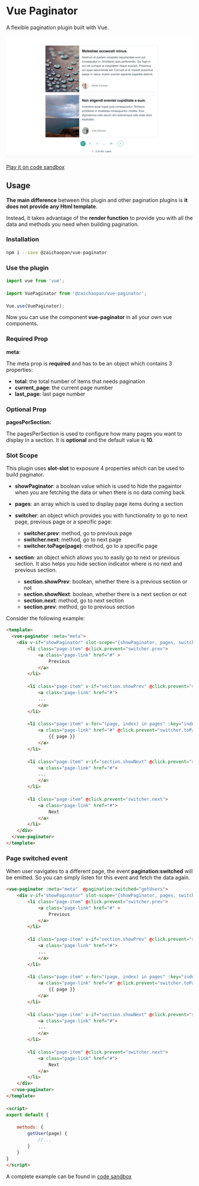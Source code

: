 # Vue Paginator

A flexible pagination plugin built with Vue.

![vue-paginator](https://github.com//zaichaopan/vue-paginator/blob/master/public/demo.png?raw=true "vue paginator")

[Play it on code sandbox](https://jznoq7r2ly.codesandbox.io/)

## Usage

__The main difference__ between this plugin and other pagination plugins is __it does not provide any Html template__.

Instead, it takes advantage of the __render function__ to provide you with all the data and methods you need when building pagination.

### Installation

```bash
npm i --save @zaichaopan/vue-paginator
```

### Use the plugin

```js
import vue from 'vue';

import VuePaginator from '@zaichaopan/vue-paginator';

Vue.use(VuePaginator);
```

Now you can use the component __vue-paginator__ in all your own vue components.

### Required Prop

__meta__:

The meta  prop is __required__ and has to be an object which contains 3 properties:

- __total__: the total number of items that needs pagination
- __current_page__: the current page number
- __last_page__: last page number

### Optional Prop

__pagesPerSection:__

The pagesPerSection is used to configure how many pages you want to display in a section. It is __optional__ and the default value is __10__.

### Slot Scope

This plugin uses __slot-slot__ to exposure 4 properties which can be used to build paginator.

* __showPaginator__: a boolean value which is used to hide the pagaintor when you are fetching the data or when there is no data coming back
* __pages__: an array which is used to display page items during a section

* __switcher__: an object which provides you with functionality to go to next page, previous page or a specific page:
    - __switcher.prev__: method, go to previous page
    - __switcher.next__: method, go to next page
    - __switcher.toPage(page)__: method, go to a specific page

* __section__: an object which allows you to easily go to next or previous section. It also helps you hide section indicator where is no next and previous section.

   - __section.showPrev__: boolean, whether there is a previous section or not
   - __section.showNext__: boolean, whether there is a next section or not
   - __section.next__: method, go to next section
   - __section.prev__: method, go to previous section

 Consider the following example:

```html
<template>
  <vue-paginator :meta="meta">
    <div v-if="showPaginator" slot-scope="{showPaginator, pages, switcher, section}">
        <li class="page-item" @click.prevent="switcher.prev">
            <a class="page-link" href="#" >
                Previous
            </a>
        </li>

        <li class="page-item" v-if="section.showPrev" @click.prevent="section.prev">
            <a class="page-link" href="#">
            ...
            </a>
        </li>

        <li class="page-item" v-for="(page, index) in pages" :key="index">
            <a class="page-link" href="#" @click.prevent="switcher.toPage(page)">
                {{ page }}
            </a>
        </li>

        <li class="page-item" v-if="section.showNext" @click.prevent="section.next">
            <a class="page-link" href="#">
            ...
            </a>
        </li>

        <li class="page-item" @click.prevent="switcher.next">
            <a class="page-link" href="#">
                Next
            </a>
        </li>
    </div>
  </vue-paginator>
</template>
```

### Page switched event

When user navigates to a different page, the event __pagination:switched__ will be emitted. So you can simply listen for this event and fetch the data again.

```html
<vue-paginator :meta="meta"  @pagination:switched="getUsers">
    <div v-if="showPaginator" slot-scope="{showPaginator, pages, switcher, section}">
        <li class="page-item" @click.prevent="switcher.prev">
            <a class="page-link" href="#" >
                Previous
            </a>
        </li>

        <li class="page-item" v-if="section.showPrev" @click.prevent="section.prev">
            <a class="page-link" href="#">
            ...
            </a>
        </li>

        <li class="page-item" v-for="(page, index) in pages" :key="index">
            <a class="page-link" href="#" @click.prevent="switcher.toPage(page)">
                {{ page }}
            </a>
        </li>

        <li class="page-item" v-if="section.showNext" @click.prevent="section.next">
            <a class="page-link" href="#">
            ...
            </a>
        </li>

        <li class="page-item" @click.prevent="switcher.next">
            <a class="page-link" href="#">
                Next
            </a>
        </li>
    </div>
  </vue-paginator>
</template>

<script>
export default {

    methods: {
        getUser(page) {
            //...
        }
    }
}
</script>
```

A complete example can be found in [code sandbox](https://codesandbox.io/s/jznoq7r2ly)
